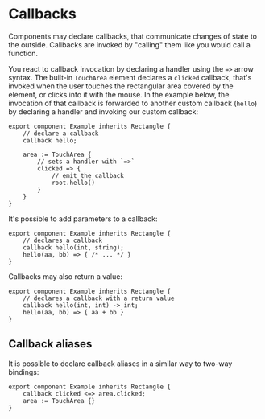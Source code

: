 # Callbacks

Components may declare callbacks, that communicate changes of state
to the outside. Callbacks are invoked by "calling" them like you would
call a function.

You react to callback invocation by declaring a handler using the `=>` arrow syntax.
The built-in `TouchArea` element declares a `clicked` callback, that's invoked
when the user touches the rectangular area covered by the element, or clicks into
it with the mouse. In the example below, the invocation of that callback is forwarded
to another custom callback (`hello`) by declaring a handler and invoking our
custom callback:

```slint,no-preview
export component Example inherits Rectangle {
    // declare a callback
    callback hello;

    area := TouchArea {
        // sets a handler with `=>`
        clicked => {
            // emit the callback
            root.hello()
        }
    }
}
```

It's possible to add parameters to a callback:

```slint,no-preview
export component Example inherits Rectangle {
    // declares a callback
    callback hello(int, string);
    hello(aa, bb) => { /* ... */ }
}
```

Callbacks may also return a value:

```slint,no-preview
export component Example inherits Rectangle {
    // declares a callback with a return value
    callback hello(int, int) -> int;
    hello(aa, bb) => { aa + bb }
}
```

## Callback aliases

It is possible to declare callback aliases in a similar way to two-way bindings:

```slint,no-preview
export component Example inherits Rectangle {
    callback clicked <=> area.clicked;
    area := TouchArea {}
}
```
